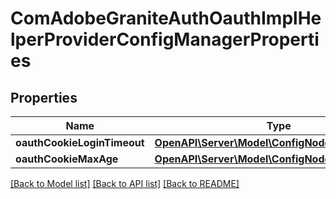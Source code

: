 # ComAdobeGraniteAuthOauthImplHelperProviderConfigManagerProperties

## Properties
Name | Type | Description | Notes
------------ | ------------- | ------------- | -------------
**oauthCookieLoginTimeout** | [**OpenAPI\Server\Model\ConfigNodePropertyString**](ConfigNodePropertyString.md) |  | [optional] 
**oauthCookieMaxAge** | [**OpenAPI\Server\Model\ConfigNodePropertyString**](ConfigNodePropertyString.md) |  | [optional] 

[[Back to Model list]](../README.md#documentation-for-models) [[Back to API list]](../README.md#documentation-for-api-endpoints) [[Back to README]](../README.md)


